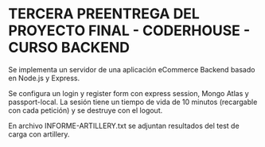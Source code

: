 # TERCERA PREENTREGA DEL PROYECTO FINAL - CODERHOUSE - CURSO BACKEND

Se implementa un servidor de una aplicación eCommerce Backend basado en Node.js y Express.

Se configura un login y register form con express session, Mongo Atlas y passport-local.
La sesión tiene un tiempo de vida de 10 minutos (recargable con cada petición) y se destruye con el logout.

En archivo INFORME-ARTILLERY.txt se adjuntan resultados del test de carga con artillery.